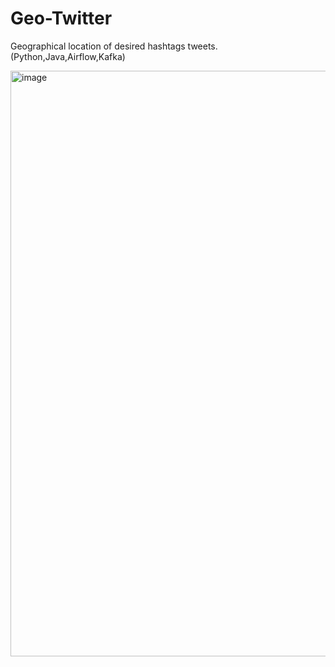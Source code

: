 # Geo-Twitter
Geographical location of desired hashtags tweets. (Python,Java,Airflow,Kafka) 

<img width="937" alt="image" src="https://user-images.githubusercontent.com/11219706/84855822-ee7c0e80-b019-11ea-815a-c8b054293b7c.png">


